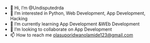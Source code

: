 - 👋 Hi, I’m @Undisputedrda
- 👀 I’m interested in Python, Web Development, App Development, Hacking
- 🌱 I’m currently learning App Development &WEb Development
- 💞️ I’m looking to collaborate on App Development
- 📫 How to reach me olasuporidwanolamide123@gmail.com

<!---
Undisputedrda/Undisputedrda is a ✨ special ✨ repository because its `README.md` (this file) appears on your GitHub profile.
You can click the Preview link to take a look at your changes.
--->
